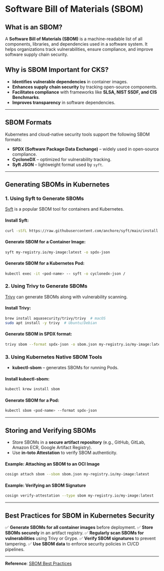 # Software Bill of Materials (SBOM)

## What is an SBOM?
A **Software Bill of Materials (SBOM)** is a machine-readable list of all components, libraries, and dependencies used in a software system. It helps organizations track vulnerabilities, ensure compliance, and improve software supply chain security.

## Why is SBOM Important for CKS?
 - **Identifies vulnerable dependencies** in container images.
 - **Enhances supply chain security** by tracking open-source components.
 - **Facilitates compliance** with frameworks like **SLSA, NIST SSDF, and CIS Benchmarks**.
 - **Improves transparency** in software dependencies.

---
## SBOM Formats
Kubernetes and cloud-native security tools support the following SBOM formats:
- **SPDX (Software Package Data Exchange)** – widely used in open-source compliance.
- **CycloneDX** – optimized for vulnerability tracking.
- **Syft JSON** – lightweight format used by `syft`.

---
## Generating SBOMs in Kubernetes

### 1. **Using Syft to Generate SBOMs**
[Syft](https://github.com/anchore/syft) is a popular SBOM tool for containers and Kubernetes.

#### Install Syft:
```sh
curl -sSfL https://raw.githubusercontent.com/anchore/syft/main/install.sh | sh
```

#### Generate SBOM for a Container Image:
```sh
syft my-registry.io/my-image:latest -o spdx-json
```

#### Generate SBOM for a Kubernetes Pod:
```sh
kubectl exec -it <pod-name> -- syft -o cyclonedx-json /
```

### 2. **Using Trivy to Generate SBOMs**
[Trivy](https://aquasecurity.github.io/trivy/) can generate SBOMs along with vulnerability scanning.

#### Install Trivy:
```sh
brew install aquasecurity/trivy/trivy  # macOS
sudo apt install -y trivy  # Ubuntu/Debian
```

#### Generate SBOM in SPDX format:
```sh
trivy sbom --format spdx-json -o sbom.json my-registry.io/my-image:latest
```

### 3. **Using Kubernetes Native SBOM Tools**
- **kubectl-sbom** – generates SBOMs for running Pods.

#### Install kubectl-sbom:
```sh
kubectl krew install sbom
```

#### Generate SBOM for a Pod:
```sh
kubectl sbom <pod-name> --format spdx-json
```

---
## Storing and Verifying SBOMs
- Store SBOMs in a **secure artifact repository** (e.g., GitHub, GitLab, Amazon ECR, Google Artifact Registry).
- Use **in-toto Attestation** to verify SBOM authenticity.

#### Example: Attaching an SBOM to an OCI Image
```sh
cosign attach sbom --sbom sbom.json my-registry.io/my-image:latest
```

#### Example: Verifying an SBOM Signature
```sh
cosign verify-attestation --type sbom my-registry.io/my-image:latest
```

---
## Best Practices for SBOM in Kubernetes Security
✅ **Generate SBOMs for all container images** before deployment.
✅ **Store SBOMs securely** in an artifact registry.
✅ **Regularly scan SBOMs for vulnerabilities** using Trivy or Grype.
✅ **Verify SBOM signatures** to prevent tampering.
✅ **Use SBOM data** to enforce security policies in CI/CD pipelines.

---
**Reference**: [SBOM Best Practices](https://slsa.dev/)
